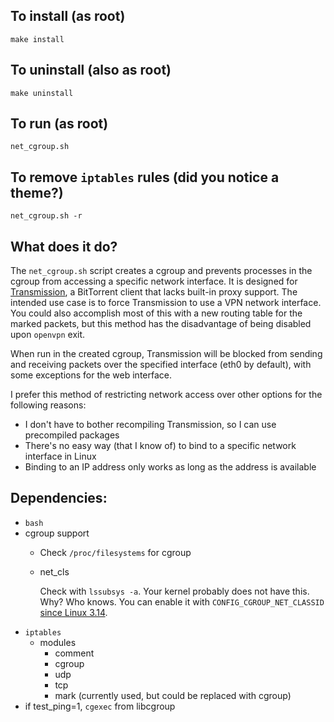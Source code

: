 ## To install (as root)
    make install

## To uninstall (also as root)
    make uninstall

## To run (as root)
    net_cgroup.sh

## To remove `iptables` rules (did you notice a theme?)
    net_cgroup.sh -r

## What does it do?
The `net_cgroup.sh` script creates a cgroup and prevents processes in the 
cgroup from accessing a specific network interface. It is designed for 
[Transmission](http://www.transmissionbt.com/), a BitTorrent client that lacks 
built-in proxy support. The intended use case is to force Transmission to use a 
VPN network interface. You could also accomplish most of this with a new 
routing table for the marked packets, but this method has the disadvantage of 
being disabled upon `openvpn` exit.

When run in the created cgroup, Transmission will be blocked from sending and 
receiving packets over the specified interface (eth0 by default), with some 
exceptions for the web interface.

I prefer this method of restricting network access over other options for the 
following reasons:
 - I don't have to bother recompiling Transmission, so I can use precompiled 
packages
 - There's no easy way (that I know of) to bind to a specific network interface 
in Linux
 - Binding to an IP address only works as long as the address is available

## Dependencies:
- `bash`
- cgroup support
    - Check `/proc/filesystems` for cgroup
    - net_cls

      Check with `lssubsys -a`. Your kernel probably does not have this. Why? Who knows. You can enable it with `CONFIG_CGROUP_NET_CLASSID` [since Linux 3.14](http://cateee.net/lkddb/web-lkddb/CGROUP_NET_CLASSID.html).
- `iptables`
     - modules
        - comment
        - cgroup
        - udp
        - tcp
        - mark (currently used, but could be replaced with cgroup)
- if test_ping=1, `cgexec` from libcgroup

